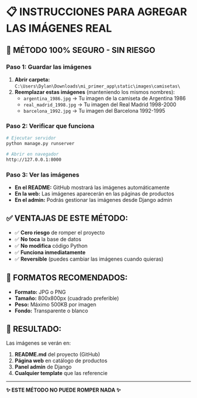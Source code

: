 # 📋 INSTRUCCIONES PARA AGREGAR LAS IMÁGENES REAL

## 🎯 MÉTODO 100% SEGURO - SIN RIESGO

### Paso 1: Guardar las imágenes
1. **Abrir carpeta:** `C:\Users\Dylan\Downloads\mi_primer_app\static\images\camisetas\`
2. **Reemplazar estas imágenes** (manteniendo los mismos nombres):
   - `argentina_1986.jpg` → Tu imagen de la camiseta de Argentina 1986
   - `real_madrid_1998.jpg` → Tu imagen del Real Madrid 1998-2000  
   - `barcelona_1992.jpg` → Tu imagen del Barcelona 1992-1995

### Paso 2: Verificar que funciona
```bash
# Ejecutar servidor
python manage.py runserver

# Abrir en navegador
http://127.0.0.1:8000
```

### Paso 3: Ver las imágenes
- **En el README:** GitHub mostrará las imágenes automáticamente
- **En la web:** Las imágenes aparecerán en las páginas de productos
- **En el admin:** Podrás gestionar las imágenes desde Django admin

## ✅ VENTAJAS DE ESTE MÉTODO:
- ✅ **Cero riesgo** de romper el proyecto
- ✅ **No toca** la base de datos
- ✅ **No modifica** código Python
- ✅ **Funciona inmediatamente** 
- ✅ **Reversible** (puedes cambiar las imágenes cuando quieras)

## 📝 FORMATOS RECOMENDADOS:
- **Formato:** JPG o PNG
- **Tamaño:** 800x800px (cuadrado preferible)
- **Peso:** Máximo 500KB por imagen
- **Fondo:** Transparente o blanco

## 🎨 RESULTADO:
Las imágenes se verán en:
1. **README.md** del proyecto (GitHub)
2. **Página web** en catálogo de productos  
3. **Panel admin** de Django
4. **Cualquier template** que las referencie

---
**✨ ESTE MÉTODO NO PUEDE ROMPER NADA ✨**
